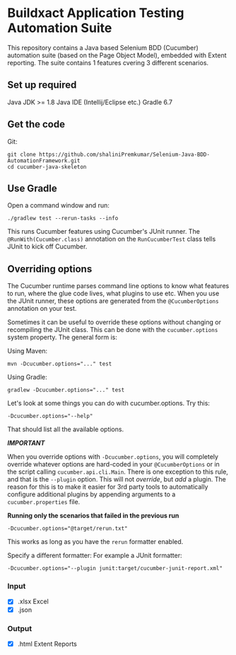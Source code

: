 # Buildxact Application Testing Automation Suite
This repository contains a Java based Selenium BDD (Cucumber) automation suite (based on the Page Object Model), embedded with Extent reporting.
The suite contains 1 features cvering 3 different scenarios.

## Set up required
Java JDK >= 1.8
Java IDE (Intellij/Eclipse etc.)
Gradle 6.7

## Get the code
Git:
```
git clone https://github.com/shaliniPremkumar/Selenium-Java-BDD-AutomationFramework.git
cd cucumber-java-skeleton
```
## Use Gradle
Open a command window and run:
```
./gradlew test --rerun-tasks --info
```
This runs Cucumber features using Cucumber's JUnit runner. The ```@RunWith(Cucumber.class)``` annotation on the ```RunCucumberTest``` class tells JUnit to kick off Cucumber.

## Overriding options
The Cucumber runtime parses command line options to know what features to run, where the glue code lives, what plugins to use etc. When you use the JUnit runner, these options are generated from the ```@CucumberOptions``` annotation on your test.

Sometimes it can be useful to override these options without changing or recompiling the JUnit class. This can be done with the ```cucumber.options``` system property. The general form is:

Using Maven:
```
mvn -Dcucumber.options="..." test
```
Using Gradle:
```
gradlew -Dcucumber.options="..." test
```
Let's look at some things you can do with cucumber.options. Try this:
```
-Dcucumber.options="--help"
```
That should list all the available options.

***IMPORTANT***

When you override options with ```-Dcucumber.options```, you will completely override whatever options are hard-coded in your ```@CucumberOptions``` or in the script calling ```cucumber.api.cli.Main```. There is one exception to this rule, and that is the ```--plugin``` option. This will not *override*, but *add* a plugin. The reason for this is to make it easier for 3rd party tools to automatically configure additional plugins by appending arguments to a ```cucumber.properties``` file.

**Running only the scenarios that failed in the previous run**
```
-Dcucumber.options="@target/rerun.txt"
```
This works as long as you have the ```rerun``` formatter enabled.

Specify a different formatter:
For example a JUnit formatter:
```
-Dcucumber.options="--plugin junit:target/cucumber-junit-report.xml"
```
### Input
- [X] .xlsx Excel
- [X] .json

### Output
- [X] .html Extent Reports
